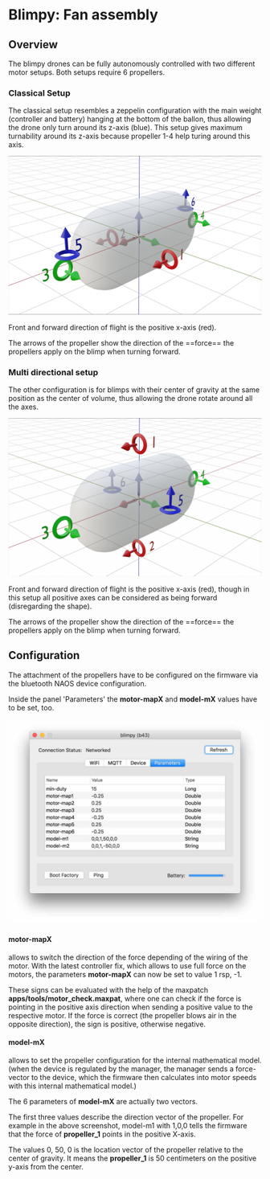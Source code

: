 # Blimpy: Fan assembly

## Overview
The blimpy drones can be fully autonomously controlled with two different motor setups. Both setups require 6 propellers.

### Classical Setup
The classical setup resembles a zeppelin configuration with the main weight (controller and battery) hanging at the bottom of the ballon, thus allowing the drone only turn around its z-axis (blue). This setup gives maximum turnability around its z-axis because propeller 1-4 help turing around this axis.

![alt text](../../assets/pix/robots/blimpy/fanFrontDir.png)

Front and forward direction of flight is the positive x-axis (red).

The arrows of the propeller show the direction of the ==force== the propellers apply on the blimp when turning forward.

### Multi directional setup
The other configuration is for blimps with their center of gravity at the same position as the center of volume, thus allowing the drone rotate around all the axes.

![alt text](../../assets/pix/robots/blimpy/fanOmniDir.png)

Front and forward direction of flight is the positive x-axis (red), though in this setup all positive axes can be considered as being forward (disregarding the shape).

The arrows of the propeller show the direction of the ==force== the propellers apply on the blimp when turning forward.

## Configuration

The attachment of the propellers have to be configured on the firmware via the bluetooth NAOS device configuration.

Inside the panel 'Parameters' the **motor-mapX** and **model-mX** values have to be set, too.


![alt text](../../assets/pix/firmware/BT_deviceConfig_Parameters.jpg)

#### motor-mapX
allows to switch the direction of the force depending of the wiring of the motor.
With the latest controller fix, which allows to use full force on the motors, the parameters **motor-mapX** can now be set to value 1 rsp, -1.

These signs can be evaluated with the help of the maxpatch **apps/tools/motor_check.maxpat**, where one can check if the force is pointing in the positive axis direction when sending a positive value to the respective motor. If the force is correct (the propeller blows air in the opposite direction), the sign is positive, otherwise negative.

#### model-mX
allows to set the propeller configuration for the internal mathematical model. (when the device is regulated by the manager, the manager sends a force-vector to the device, which the firmware then calculates into motor speeds with this internal mathematical model.)

The 6 parameters of **model-mX** are actually two vectors.

The first three values describe the direction vector of the propeller. For example in the above screenshot, model-m1 with 1,0,0 tells the firmware that the force of **propeller_1** points in the positive X-axis.

The values 0, 50, 0 is the location vector of the propeller relative to the center of gravity. It means the **propeller_1** is 50 centimeters on the positive y-axis from the center.
